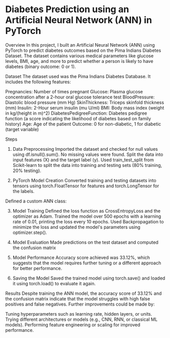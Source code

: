 # Diabetes Prediction using an Artificial Neural Network (ANN) in PyTorch
Overview
In this project, I built an Artificial Neural Network (ANN) using PyTorch to predict diabetes outcomes based on the Pima Indians Diabetes Dataset. The dataset contains various medical parameters like glucose levels, BMI, age, and more to predict whether a person is likely to have diabetes (binary outcome: 0 or 1).

Dataset
The dataset used was the Pima Indians Diabetes Database. It includes the following features:

Pregnancies: Number of times pregnant
Glucose: Plasma glucose concentration after a 2-hour oral glucose tolerance test
BloodPressure: Diastolic blood pressure (mm Hg)
SkinThickness: Triceps skinfold thickness (mm)
Insulin: 2-Hour serum insulin (mu U/ml)
BMI: Body mass index (weight in kg/(height in m)^2)
DiabetesPedigreeFunction: Diabetes pedigree function (a score indicating the likelihood of diabetes based on family history)
Age: Age of the patient
Outcome: 0 for non-diabetic, 1 for diabetic (target variable)

Steps
1. Data Preprocessing
Imported the dataset and checked for null values using df.isnull().sum(). No missing values were found.
Split the data into input features (X) and the target label (y).
Used train_test_split from Scikit-learn to split the data into training and testing sets (80% training, 20% testing).

2. PyTorch Model Creation
Converted training and testing datasets into tensors using torch.FloatTensor for features and torch.LongTensor for the labels.

Defined a custom ANN class:

3. Model Training
Defined the loss function as CrossEntropyLoss and the optimizer as Adam.
Trained the model over 500 epochs with a learning rate of 0.01, printing the loss every 10 epochs.
Used Backpropagation to minimize the loss and updated the model's parameters using optimizer.step().

4. Model Evaluation
Made predictions on the test dataset and computed the confusion matrix

5. Model Performance
Accuracy score achieved was 33.12%, which suggests that the model requires further tuning or a different approach for better performance.

6. Saving the Model
Saved the trained model using torch.save() and loaded it using torch.load() to evaluate it again.

Results
Despite training the ANN model, the accuracy score of 33.12% and the confusion matrix indicate that the model struggles with high false positives and false negatives. Further improvements could be made by:

Tuning hyperparameters such as learning rate, hidden layers, or units.
Trying different architectures or models (e.g., CNN, RNN, or classical ML models).
Performing feature engineering or scaling for improved performance.



